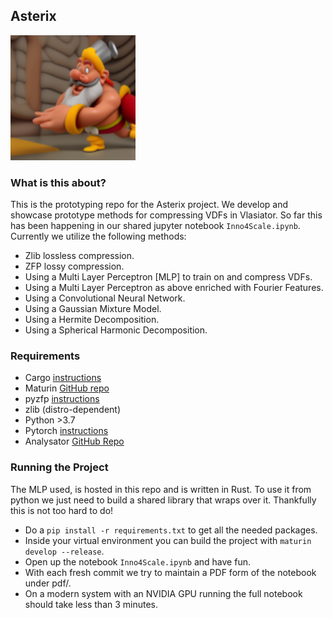 ## Asterix 
<img src="images/logo.png" alt="Logo" width="200">     

### What is this about?   
This is the prototyping repo for the Asterix project. We develop and showcase prototype methods for compressing VDFs in Vlasiator.
So far this has been happening in our shared jupyter notebook ```Inno4Scale.ipynb```.     
Currently we utilize the following methods:
+ Zlib lossless compression.
+ ZFP lossy compression.
+ Using a Multi Layer Perceptron [MLP] to train on and compress VDFs.
+ Using a Multi Layer Perceptron as above enriched with Fourier Features.
+ Using a Convolutional Neural Network.
+ Using a Gaussian Mixture Model.
+ Using a Hermite Decomposition.
+ Using a Spherical Harmonic Decomposition.

### Requirements
+ Cargo [instructions](https://doc.rust-lang.org/cargo/getting-started/installation.html)   
+ Maturin [GitHub repo](https://github.com/PyO3/maturin)   
+ pyzfp [instructions](https://pypi.org/project/pyzfp/)   
+ zlib (distro-dependent)   
+ Python >3.7   
+ Pytorch [instructions](https://pytorch.org/get-started/locally/#linux-installation)
+ Analysator [GitHub Repo](https://github.com/fmihpc/analysator)    

### Running the Project
The MLP used, is hosted in this repo and is written in Rust. To use it from python we just need to build a shared library that wraps over it. Thankfully this is not too hard to do!    
+ Do a ```pip install -r requirements.txt``` to get all the needed packages.    
+ Inside your virtual environment you can build the project with ```maturin develop --release```.      
+ Open up the notebook ```Inno4Scale.ipynb``` and have fun.   
+ With each fresh commit we try to maintain a PDF form of the notebook under pdf/.
+ On a modern system with an NVIDIA GPU running the full notebook should take less than 3 minutes.   

